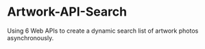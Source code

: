 # Artwork-API-Search
Using 6 Web APIs to create a dynamic search list of artwork photos asynchronously. 
